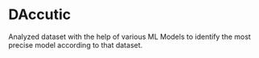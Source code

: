 # DAccutic
Analyzed dataset with the help of various ML Models to identify the most precise model according to that dataset.
